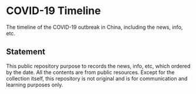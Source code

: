 # COVID-19 Timeline
The timeline of the COVID-19 outbreak in China, including the news, info, etc.

## Statement
This public repository purpose to records the news, info, etc, which ordered by the date. All the contents are from public resources. Except for the collection itself, this repository is not original and is for communication and learning purposes only.